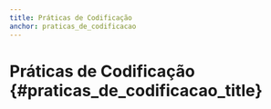 ```yaml
---
title: Práticas de Codificação
anchor: praticas_de_codificacao
---
```


# Práticas de Codificação {#praticas_de_codificacao_title}
